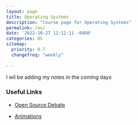 ```yaml
---
layout: page
title: Operating Systems
description: "Course page for Operating Systems"
permalink: /os/
date: '2022-10-27 11:12:11 -0400'
categories: OS
sitemap:
  priority: 0.7
  changefreq: "weekly"
  
---
```


I wil be adding my notes in the coming days

### Useful Links

* [Open Source Debate](https://www.oreilly.com/openbook/opensources/book/appa.html)

* [Animations](http://williamstallings.com/OS-Animation/Animations.html)